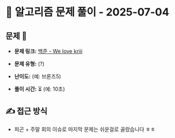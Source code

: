 # 📝 알고리즘 문제 풀이 - 2025-07-04

## 문제 📖

- **문제 링크:** [백준 - We love kriii](https://www.acmicpc.net/problem/10718)

- **문제 유형:** (?)

- **난이도:** (예: 브론즈5)

- **풀이 시간:** ⏳ (예: 10초)

## ✍ 접근 방식

- 피곤 + 주말 회의 이슈로 마지막 문제는 쉬운걸로 골랐습니다 ㅎㅎ
